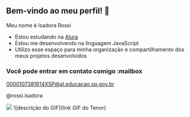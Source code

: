 ## Bem-vindo ao meu perfil! 💋






Meu nome é Isadora Rossi

- Estou estudando na [Alura](https://www.alura.com.br)
- Estou me desenvolvendo na linguagem JavaScript
- Utilizo esse espaço para minha organização e compartilhamento dos meus projetos desenvolvidos

### Você pode entrar em contato comigo :mailbox

0000107381614XSP@al.educacao.sp.gov.br

@rossi.isadora


![](https://media1.tenor.com/m/zoGazakVgPAAAAAC/dance.gif)
![descrição do GIF](link GIF do Tenor)
